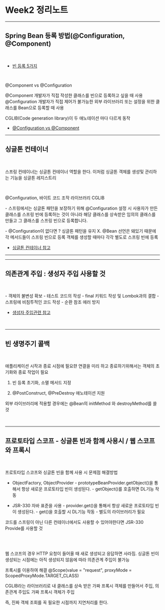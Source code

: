 #  Week2 정리노트  
<hr/>  

## Spring Bean 등록 방법(@Configuration, @Component)
<br>

- [빈 등록 5가지](https://wordbe.tistory.com/entry/Spring-IoC-%EB%B9%88-%EB%93%B1%EB%A1%9D-%EB%B0%A9%EB%B2%95-5%EA%B0%80%EC%A7%80)

<br>

@Component vs @Configuration
 
  @Component
  개발자가 직접 작성한 클래스를 빈으로 등록하고 싶을 때 사용
  @Configuration
  개발자가 직접 제어가 불가능한 외부 라이브러리 또는 설정을 위한 클래스를 Bean으로 등록할 때 사용
  
  CGLIB(Code generation library)이 두 애노테이션 마다 다르게 동작
  
- [@Configuration vs @Component](https://m.blog.naver.com/sthwin/222131873998)
  

<hr/>

## 싱글톤 컨테이너
<br>

스프링 컨테이너는 싱글톤 컨테이너 역할을 한다. 이처럼 싱글톤 객체를 생성및 관리하는 기능을 싱글톤 레지스트리


<br>

 @Configuration, 바이트 코드 조작 라이브러리 CGLIB

\- 스프링에서는 싱글톤 패턴을 보장하기 위해 @Configuration 설정 시 사용자가 만든 클래스를 스프링 빈에 등록하는 것이 아니라 해당 클래스를 상속받은 임의의 클래스를 만들고 그 클래스를 스프링 빈으로 등록합니다.


\- @Configuration이 없다면 ?
싱글톤 패턴을 유지 X.
@Bean 선언은 돼있기 때문에 각 메서드들이 스프링 빈으로 등록
객체를 생성할 때마다 각각 별도로 스프링 빈에 등록

- [싱글톤 컨테이너 참고](https://ksr930.tistory.com/275)
    

<hr/>

<hr>

## 의존관계 주입 : 생성자 주입 사용할 것
<br>

\- 객체의 불변성 확보
\- 테스트 코드의 작성
\- final 키워드 작성 및 Lombok과의 결합
\- 스프링에 비침투적인 코드 작성
\- 순환 참조 에러 방지 

- [생성자 주입관련 참고](https://mangkyu.tistory.com/125)

</br>

</hr>

<hr>

## 빈 생명주기 콜백
<br>

애플리케이션 시작과 종료 시점에 필요햔 연결을 미리 하고 종료하기위해서는 객체의 초기화와 종료 작업이 필요

1. 빈 등록 초기화, 소멸 메서드 지정

2. @PostConstruct, @PreDestroy 애노테이션 지원


외부 라이브러리에 적용할 경우에는 @Bean의 initMethod 와 destroyMethod를 쓸 것


</br>

</hr>

<hr>

## 프로토타입 스코프 - 싱글톤 빈과 함께 사용시 / 웹 스코프와 프록시
<br>

프로토타입 스코프와 싱글톤 빈을 함께 사용 시 문제점 해결방법
* ObjectFactory, ObjectProvider
\- prototypeBeanProvider.getObject()을 통해서 항상 새로운 프로토타입 빈이 생성된다.
\- getObject()를 호출하면 DL기능 작동

* JSR-330 자바 표준을 사용
\- provider.get()을 통해서 항상 새로운 프로토타입 빈이 생성된다.
\- get()을 호출할 시 DL기능 작동
\- 별도의 라이브러리가 필요

코드를 스프링이 아닌 다른 컨테이너에서도 사용할 수 있어야한다면 JSR-330 Provide를 사용할 것 


</br>
<br>

웹 스코프의 경우 HTTP 요청이 들어올 때 새로 생성되고 응답하면 사라짐. 싱글톤 빈이 생성되는 시점에는 아직 생성되지 않음에 따라 의존관계 주입이 불가능

프록시를 이용하여 해결
@Scope(value = "request", proxyMode = ScopedProxyMode.TARGET_CLASS)

CGLIB라는 라이브러리로 내 클래스를 상속 받은 가짜 프록시 객체를 만들어서 주입, 의존관계 주입도 가짜 프록시 객체가 주입

즉, 진짜 객체 조회를 꼭 필요한 시점까지 지연처리를 한다.


</br>

</hr>

